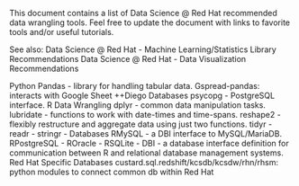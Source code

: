This document contains a list of Data Science @ Red Hat recommended data wrangling tools. Feel free to update the document with links to favorite tools and/or useful tutorials.

See also:
Data Science @ Red Hat - Machine Learning/Statistics Library Recommendations
Data Science @ Red Hat - Data Visualization Recommendations

Python
Pandas - library for handling tabular data.
Gspread-pandas: interacts with Google Sheet ++Diego
Databases
psycopg - PostgreSQL interface.
R
Data Wrangling
dplyr - common data manipulation tasks.
lubridate - functions to work with date-times and time-spans.
reshape2 - flexibly restructure and aggregate data using just two
functions.
tidyr -
readr -
stringr -
Databases
RMySQL - a DBI interface to MySQL/MariaDB.
RPostgreSQL -
ROracle -
RSQLite -
DBI - a database interface definition for communication between R and relational database management systems.
Red Hat Specific
Databases
custard.sql.redshift/kcsdb/kcsdw/rhn/rhsm: python modules to connect common db within Red Hat
